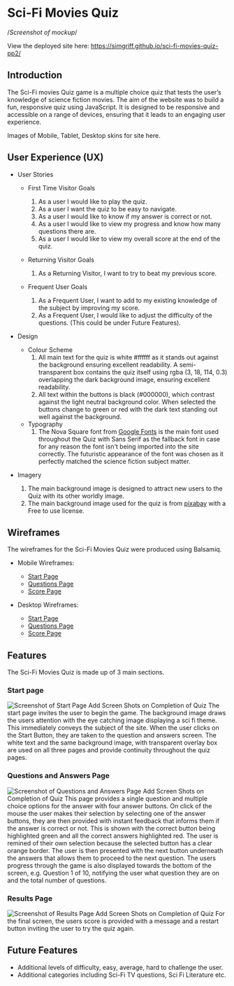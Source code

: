 # Sci-Fi Movies Quiz

/*Screenshot of mockup*/

View the deployed site here: https://simgriff.github.io/sci-fi-movies-quiz-pp2/

## Introduction
The Sci-Fi movies Quiz game is a multiple choice quiz that tests the user’s knowledge of science fiction movies. The aim of the website was to build a fun, responsive quiz using JavaScript. It is designed to be responsive and accessible on a range of devices, ensuring that it leads to an engaging user experience. 

Images of Mobile, Tablet, Desktop skins for site here.

## User Experience (UX)
* User Stories 

  * First Time Visitor Goals
    1. As a user I would like to play the quiz.
    2. As a user I want the quiz to be easy to navigate.
    3. As a user I would like to know if my answer is correct or not.    
    4. As a user I would like to view my progress and know how many questions there are.
    5. As a user I would like to view my overall score at the end of the quiz.

  * Returning Visitor Goals
    1. As a Returning Visitor, I want to try to beat my previous score.
    
  * Frequent User Goals
    1. As a Frequent User, I want to add to my existing knowledge of the subject by improving my score.
    2. As a Frequent User, I would like to adjust the difficulty of the questions. (This could be under Future Features).

* Design

  * Colour Scheme
    1. All main text for the quiz is white #ffffff as it stands out against the background ensuring excellent readability. A semi-transparent box contains the quiz itself using rgba (3, 18, 114, 0.3) overlapping the dark background image, ensuring excellent readability. 
    2. All text within the buttons is black (#000000), which  contrast against the light neutral background color. When selected the buttons change to green or red with the dark text standing out well against the background.
  * Typography
    1. The Nova Square font from [Google Fonts](https://fonts.google.com/) is the main font used throughout the Quiz with Sans Serif as the fallback font in case for any reason the font isn't being imported into the site correctly. The futuristic appearance of the font was chosen as it perfectly matched the science fiction subject matter.
    
* Imagery
    1. The main background image is designed to attract new users to the Quiz with its other worldly image.
    2. The main background image used for the quiz is from [pixabay](https://pixabay.com/) with a Free to use license.

## Wireframes
The wireframes for the Sci-Fi Movies Quiz were produced using Balsamiq. 
* Mobile Wireframes:
  - [Start Page](docs/wireframes/start-page-mobile.png)
  - [Questions Page](docs/wireframes/questions-page-mobile.png)
  - [Score Page](docs/wireframes/score-page-mobile.png)

  
* Desktop Wireframes:
  - [Start Page](docs/wireframes/start-page-desktop.png)
  - [Questions Page](docs/wireframes/questions-page-desktop.png)
  - [Score Page](docs/wireframes/score-page-desktop.png)

## Features

The Sci-Fi Movies Quiz is made up of 3 main sections.
### Start page
![Screenshot of Start Page](docs/screenshots/………….png) Add Screen Shots on Completion of Quiz
The start page invites the user to begin the game. The background image draws the users attention with the eye catching image displaying a sci fi theme. This immediately conveys the subject of the site.
When the user clicks on the Start Button, they are taken to the question and answers screen. The white text and the same background image, with transparent overlay box are used on all three pages and provide continuity throughout the quiz pages.
### Questions and Answers Page 
![Screenshot of Questions and Answers Page](docs/screenshots/………….png) Add Screen Shots on Completion of Quiz
This page provides a single question and multiple choice options for the answer with four answer buttons. 
On click of the mouse the user makes their selection by selecting one of the answer buttons, they are then provided with instant feedback that informs them if the answer is correct or not.  This is shown with the correct button being highlighted green and all the correct answers highlighted red. The user is remined of their own selection because the selected button has a clear orange border. 
The user is then presented with the next button underneath the answers that allows them to proceed to the next question.
The users progress through the game is also displayed towards the bottom of the screen, e.g. Question 1 of 10, notifying the user what question they are on and the total number of questions.
### Results Page
![Screenshot of Results Page](docs/screenshots/…………..png) Add Screen Shots on Completion of Quiz
For the final screen, the users score is provided with a message and a restart button inviting the user to try the quiz again.

## Future Features

* Additional levels of difficulty, easy, average, hard to challenge the user. 
* Additional categories including Sci-Fi TV questions, Sci Fi Literature etc.
